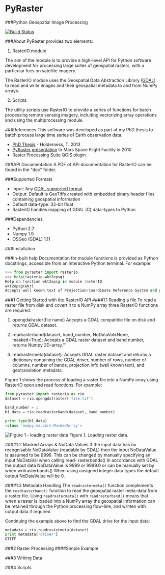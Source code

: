 PyRaster
========
###Python Geospatial Image Processing

[![Build Status](https://travis-ci.org/talltom/PyRaster.svg?branch=dev)](https://travis-ci.org/talltom/PyRaster)

###About
PyRaster provides two elements:

1. RasterIO module

  The aim of the module is to provide a high-level API for Python software development for processing large suites of geospatial rasters, with a particular focs on satellite imagery.

  The RasterIO module uses the Geospatial Data Abstraction Library ([GDAL](http://gdal.org)) to read and write images and their geospatial metadata to and from NumPy arrays.

2. Scripts

  The utility scripts use RasterIO to provide a series of functions for batch processing remote sensing imagery, including vectorizing array operations and using the multiprocessing module.

###References
This software was developed as part of my PhD thesis to batch process large time series of Earth observation data.
* [PhD Thesis](http://hdl.handle.net/10443/1856) - Holderness, T. 2013
* [PyRaster presentation](https://tomholderness.files.wordpress.com/2012/12/holderness_asu_pyraster_pres_handout.pdf) to Mars Space Flight Facility in 2010
* [Raster Processing Suite](http://talltom.github.io/Raster-Processing-Suite/) QGIS plugin.

###API Documentation
A PDF of API documentation for RasterIO can be found in the "doc" folder.

###Supported Formats
* Input: Any [GDAL supported format](http://gdal.org/formats_list.html)
* Output: Default is GeoTiffs created with embedded binary header files containing geospatial information
* Default data-type: 32-bit float
* RasterIO handles mapping of GDAL (C) data-types to Python

###Dependencies
* Python 2.7
* Numpy 1.9
* OSGeo (GDAL) 1.11

###Installation

###In-built help
Documentation for module functions is provided as Python docstrings, accessible from an interactive Python terminal. For example:

```python
>>> from pyraster import rasterio
>>> help(rasterio.wkt2epsg)
Help on function wkt2epsg in module rasterIO
wkt2epsg(wkt)
Accepts well known text of Projection/Coordinate Reference System and generates EPSG code
```

###1 Getting Started with the RasterIO API
####1.1 Reading a file
To read a raster file from disk and covert it to a NumPy array three RasterIO functions are required.

1. opengdalraster(file name)
Accepts a GDAL compatible file on disk and returns GDAL dataset.

2. readrasterband(dataset, band_number, NoDataVal=None, masked=True):
Accepts a GDAL raster dataset and band number, returns Numpy 2D-array.'''

3. readrastermeta(dataset):
Accepts GDAL raster dataset and returns a dictionary containing the GDAL driver, number of rows, number of columns, number of bands, projection info (well known text), and geotranslation metadata.

Figure 1 shows the process of loading a raster file into a NumPy array using RasterIO open and read functions. For example:

```python
from pyraster import rasterio as rio
dataset = rio.opengdalraster('file.tif')

band_number = 1
b1_data = rio.readrasterband(dataset, band_number)

print type(b1_data)
<class 'numpy.ma.core.MaskedArray'>
```

![Figure 1 - loading raster data](https://raw.githubusercontent.com/talltom/PyRaster/dev/doc/diagrams/rasterIO_processing_flowline_read.jpg)
Figure 1. Loading raster data.

####1.2 Masked Arrays & NoData Values
If the input data has no recognisable NoDataValue (readable by GDAL) then the input NoDataValue is assumed to be 9999. This can be changed by manually specifying an input NoDataVal when calling read- rasterbands() In accordance with GDAL the output data NoDataValue is 9999 or 9999.0 or can be manually set by when writrasterbands() When using unsigned integer data types the default output NoDataValue will be 0.

####1.3 Metadata Handling
The `readrastermeta()` function complements the `readrasterband()` function to read the geospatial raster meta-data from a raster file. Using `readrastermeta()` with `readrasterband()` means that when a raster is loaded into a NumPy array the geospatial information can be retained through the Python processing flow-line, and written with output data if required.

Continuing the example above to find the GDAL drive for the input data:

```python
metadata = rio.readrastermeta(dataset)
print metadata['driver']
GTIFF
```

###2 Raster Processing
####Simple Example

###3 Writing Data

###4 Scripts
####
